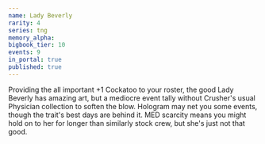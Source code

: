 ```yaml
---
name: Lady Beverly
rarity: 4
series: tng
memory_alpha:
bigbook_tier: 10
events: 9
in_portal: true
published: true
---
```


Providing the all important +1 Cockatoo to your roster, the good Lady Beverly has amazing art, but a mediocre event tally without Crusher's usual Physician collection to soften the blow. Hologram may net you some events, though the trait's best days are behind it. MED scarcity means you might hold on to her for longer than similarly stock crew, but she's just not that good.
